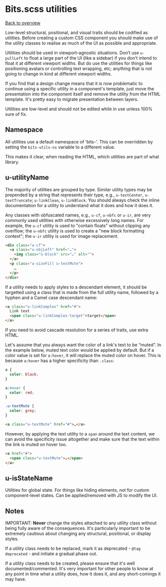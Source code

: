 # Bits.scss utilities

[Back to overview](overview.md)

Low-level structural, positional, and visual traits should be codified as
utilities. Before creating a custom CSS component you should make use of the
utility classes to realise as much of the UI as possible and appropriate.

Utilities should be used in viewport-agnostic situations. Don’t use
`u-pullLeft` to float a large part of the UI (like a sidebar) if you don't
intend to float it at different viewport widths.  But do use the utilities for
things like positioning avatars or controlling text wrapping, etc; anything
that is not going to change in kind at different viewport widths.

If you find that a design change means that it is now problematic to continue
using a specific utility in a component's template, just move the presentation
into the component itself and remove the utility from the HTML template. It's
pretty easy to migrate presentation between layers.

Utilities are low-level and should not be edited while in use unless 100% sure
of fix.

## Namespace

All utilities use a default namespace of 'bits-'. This can be
overridden by setting the `bits-utils-ns` variable to a different value.

This makes it clear, when reading the HTML, which utilities are part of what
library.

## u-utilityName

The majority of utilities are grouped by type. Similar utility types may be
prepended by a string that represents their type, e.g., `u-textCenter`,
`u-textTruncate`; `u-linkClean`, `u-linkBlock`. You should always
check the inline documentation for a utility to understand what it does and how
it does it.

Any classes with obfuscated names, e.g., `u-cf`, `u-nbfc` or `u-ir`, are very
commonly used utilities with otherwise excessively long names. For example, the
`u-cf` utility is used to "contain floats" without clipping any overflow; the
`u-nbfc` utility is used to create a "new block formatting context"; the `u-ir`
utility is used for image replacement.

```html
<div class="u-cf">
  <a class="u-objLeft" href="…">
    <img class="u-block" src="…" alt="">
  </a>
  <p class="u-sizeFill u-textMute">
    …
  </p>
</div>
```

If a utility needs to apply styles to a descendant element, it should be targetted
using a class that is made from the full utility name, followed by a hyphen and
a Camel case descendant name:

```html
<a class="u-linkComplex" href="#">
  Link text
  <span class="u-linkComplex-target">target</span>
</a>
```

If you need to avoid cascade resolution for a series of traits, use extra HTML.

Let's assume that you always want the color of a link's text to be “muted”. In
the example below, muted text color would be applied by default. But if a color
value is set for `a:hover`, it will replace the muted color on hover.  This is
because `a:hover` has a higher specificity than `.class`:

```scss
a {
  color: black;
}

a:hover {
  color: red;
}

.u-textMute {
  color: grey;
}
```

```html
<a class="u-textMute" href="#">…</a>
```

However, by applying the text utility to a `span` around the text content, we
can avoid the specificity issue altogether and make sure that the text within
the link is muted on hover too.

```html
<a href="#">
  <span class="u-textMute">…</span>
</a>
```

## u-isStateName

Utilities for global state. For things like hiding elements, not for custom
component-level states. Can be applied/removed with JS to modify the UI.

## Notes

IMPORTANT: **Never** change the styles attached to any utility class without
being fully aware of the consequences. It's particularly important to be
extremely cautious about changing any structural, positional, or display
styles.

If a utility class needs to be replaced, mark it as deprecated - `@tag
deprecated` - and initiate a gradual phase out.

If a utility class needs to be created, please ensure that it's well
documented/commented. It's very important for other people to know at any point
in time what a utility does, how it does it, and any short-comings it may
have.
